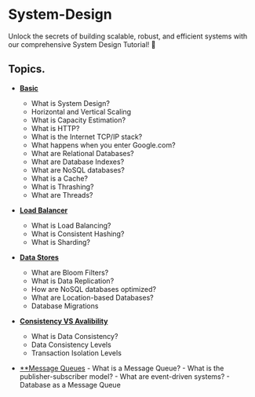 # System-Design
Unlock the secrets of building scalable, robust, and efficient systems with our comprehensive System Design Tutorial! 🎯 
## Topics.
- [**Basic**](https://github.com/Kunals0612/System-Design/tree/Basic)
  - What is System Design?
  - Horizontal and Vertical Scaling
  - What is Capacity Estimation?
  - What is HTTP?
  - What is the Internet TCP/IP stack?
  - What happens when you enter Google.com?
  - What are Relational Databases?
  - What are Database Indexes?
  - What are NoSQL databases?
  - What is a Cache?
  - What is Thrashing?
  - What are Threads?

- [**Load Balancer**](https://github.com/Kunals0612/System-Design/tree/Load-Balancing)
   - What is Load Balancing?
   - What is Consistent Hashing?
   - What is Sharding?

- [**Data Stores**](https://github.com/Kunals0612/System-Design/tree/DataStores)
  - What are Bloom Filters?
  - What is Data Replication?
  - How are NoSQL databases optimized?
  - What are Location-based Databases?
  - Database Migrations

- [**Consistency VS Avalibility**](https://github.com/Kunals0612/System-Design/tree/ConAva)
    - What is Data Consistency?
    - Data Consistency Levels
    - Transaction Isolation Levels

- [**Message Queues]()
      - What is a Message Queue?
      - What is the publisher-subscriber model?
      - What are event-driven systems?
      - Database as a Message Queue
